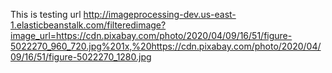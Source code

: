 This is testing url
http://imageprocessing-dev.us-east-1.elasticbeanstalk.com/filteredimage?image_url=https://cdn.pixabay.com/photo/2020/04/09/16/51/figure-5022270_960_720.jpg%201x,%20https://cdn.pixabay.com/photo/2020/04/09/16/51/figure-5022270_1280.jpg